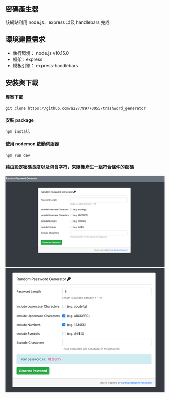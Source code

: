 ## 密碼產生器
該網站利用 node.js、express 以及 handlebars 完成

## 環境建置需求
* 執行環境： node.js v10.15.0
* 框架：express 
* 模板引擎： express-handlebars

## 安裝與下載
#### 專案下載
    git clone https://github.com/a227799770055/trashword_generator
#### 安裝 package
    npm install
#### 使用 nodemon 啟動伺服器
    npm run dev
    
#### 藉由設定密碼長度以及包含字符，來隨機產生一組符合條件的密碼
![image](https://github.com/a227799770055/password_generator/blob/master/img/%E6%88%AA%E5%9C%96%202020-05-08%20%E4%B8%8B%E5%8D%882.13.00.png)
![image](https://github.com/a227799770055/password_generator/blob/master/img/%E6%88%AA%E5%9C%96%202020-05-08%20%E4%B8%8B%E5%8D%882.13.14.png)
